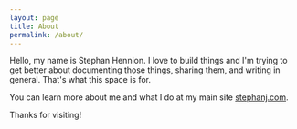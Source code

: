```yaml
---
layout: page
title: About
permalink: /about/
---
```


Hello, my name is Stephan Hennion. I love to build things and I'm trying to get better about documenting those things, sharing them, and writing in general.  That's what this space is for.

You can learn more about me and what I do at my main site [stephanj.com](https://www.stephanj.com).

Thanks for visiting!
